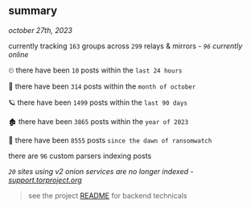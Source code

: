 
## summary
_october 27th, 2023_

currently tracking `163` groups across `299` relays & mirrors - _`96` currently online_

⏲ there have been `10` posts within the `last 24 hours`

🦈 there have been `314` posts within the `month of october`

🪐 there have been `1499` posts within the `last 90 days`

🏚 there have been `3865` posts within the `year of 2023`

🦕 there have been `8555` posts `since the dawn of ransomwatch`

there are `96` custom parsers indexing posts

_`20` sites using v2 onion services are no longer indexed - [support.torproject.org](https://support.torproject.org/onionservices/v2-deprecation/)_

> see the project [README](https://github.com/joshhighet/ransomwatch#ransomwatch--) for backend technicals
